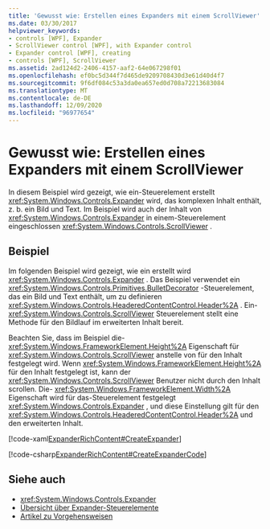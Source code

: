 ```yaml
---
title: 'Gewusst wie: Erstellen eines Expanders mit einem ScrollViewer'
ms.date: 03/30/2017
helpviewer_keywords:
- controls [WPF], Expander
- ScrollViewer control [WPF], with Expander control
- Expander control [WPF], creating
- controls [WPF], ScrollViewer
ms.assetid: 2ad124d2-2406-4157-aaf2-64e067298f01
ms.openlocfilehash: ef0bc5d344f7d465de9209708430d3e61d40d4f7
ms.sourcegitcommit: 9f6df084c53a3da0ea657ed0d708a72213683084
ms.translationtype: MT
ms.contentlocale: de-DE
ms.lasthandoff: 12/09/2020
ms.locfileid: "96977654"
---
```

# <a name="how-to-create-an-expander-with-a-scrollviewer"></a>Gewusst wie: Erstellen eines Expanders mit einem ScrollViewer
In diesem Beispiel wird gezeigt, wie ein-Steuerelement erstellt <xref:System.Windows.Controls.Expander> wird, das komplexen Inhalt enthält, z. b. ein Bild und Text. Im Beispiel wird auch der Inhalt von <xref:System.Windows.Controls.Expander> in einem-Steuerelement eingeschlossen <xref:System.Windows.Controls.ScrollViewer> .  
  
## <a name="example"></a>Beispiel  
 Im folgenden Beispiel wird gezeigt, wie ein erstellt wird <xref:System.Windows.Controls.Expander> . Das Beispiel verwendet ein <xref:System.Windows.Controls.Primitives.BulletDecorator> -Steuerelement, das ein Bild und Text enthält, um zu definieren <xref:System.Windows.Controls.HeaderedContentControl.Header%2A> . Ein- <xref:System.Windows.Controls.ScrollViewer> Steuerelement stellt eine Methode für den Bildlauf im erweiterten Inhalt bereit.  
  
 Beachten Sie, dass im Beispiel die- <xref:System.Windows.FrameworkElement.Height%2A> Eigenschaft für <xref:System.Windows.Controls.ScrollViewer> anstelle von für den Inhalt festgelegt wird. Wenn <xref:System.Windows.FrameworkElement.Height%2A> für den Inhalt festgelegt ist, kann der <xref:System.Windows.Controls.ScrollViewer> Benutzer nicht durch den Inhalt scrollen. Die- <xref:System.Windows.FrameworkElement.Width%2A> Eigenschaft wird für das-Steuerelement festgelegt <xref:System.Windows.Controls.Expander> , und diese Einstellung gilt für den <xref:System.Windows.Controls.HeaderedContentControl.Header%2A> und den erweiterten Inhalt.  
  
 [!code-xaml[ExpanderRichContent#CreateExpander](~/samples/snippets/csharp/VS_Snippets_Wpf/ExpanderRichContent/CSharp/Window1.xaml#createexpander)]  
  
 [!code-csharp[ExpanderRichContent#CreateExpanderCode](~/samples/snippets/csharp/VS_Snippets_Wpf/ExpanderRichContent/CSharp/Window1.xaml.cs#createexpandercode)]  
  
## <a name="see-also"></a>Siehe auch

- <xref:System.Windows.Controls.Expander>
- [Übersicht über Expander-Steuerelemente](expander-overview.md)
- [Artikel zu Vorgehensweisen](expander-how-to-topics.md)
